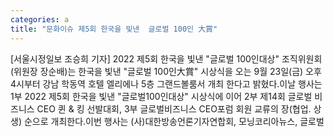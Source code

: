 ```yaml
---
categories: a
title: "문화이슈 제5회 한국을 빛낸  글로벌 100인 大賞"
---
```

[서울시정일보 조승희 기자] 2022 제5회 한국을 빛낸 "글로벌 100인대상" 조직위원회(위원장 장순배)는 한국을 빛낸 "글로벌 100인大賞" 시상식을 오는 9월 23일(금) 오후 4시부터 강남 학동역 호텔 엘리에나 5층 그랜드볼룸서 개최 한다고 밝혔다.이날 행사는 1부 2022 제5회 한국을 빛낸 "글로벌100인대상" 시상식에 이어 2부 제14회 글로벌 비즈니스 CEO 퀸 & 킹 선발대회, 3부 글로벌비즈니스 CEO포럼 회원 교류의 장(협업. 상생) 순으로 개최한다.이번 행사는 (사)대한방송언론기자연합회, 모닝코리아뉴스, 글로벌
